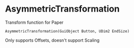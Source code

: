 # AsymmetricTransformation
Transform function for Paper

`AsymmetricTransformation(GuiObject Button, UDim2 EndSize)`

Only supports Offsets, doesn't support Scaling
